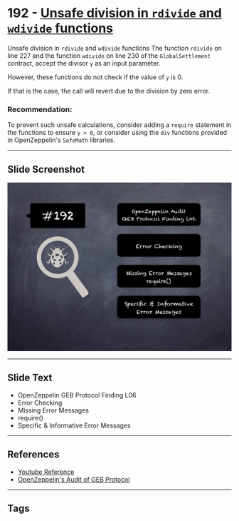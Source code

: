 
# 192 - [Unsafe division in `rdivide` and `wdivide` functions](./Unsafe%20division%20in%20`rdivide`%20and%20`wdivide`%20functions.md)

Unsafe division in `rdivide` and `wdivide` functions The function `rdivide` on line 227 and the function `wdivide` on line 230 of the `GlobalSettlement` contract, accept the divisor `y` as an input parameter. 

However, these functions do not check if the value of `y` is 0. 

If that is the case, the call will revert due to the division by zero error.


### Recommendation:
To prevent such unsafe calculations, consider adding a `require` statement in the functions to ensure `y > 0`, or consider using the `div` functions provided in OpenZeppelin's `SafeMath` libraries.
___
## Slide Screenshot
![192.png](../../images/8.%20Audit%20Findings%20201/192.png)
___
## Slide Text
- OpenZeppelin GEB Protocol Finding L06
- Error Checking
- Missing Error Messages
- require()
- Specific & Informative Error Messages
___
## References
- [Youtube Reference](https://youtu.be/0J7KI4WGd0Q?t=612)
- [OpenZeppelin's Audit of GEB Protocol](https://blog.openzeppelin.com/geb-protocol-audit/)
___
## Tags
